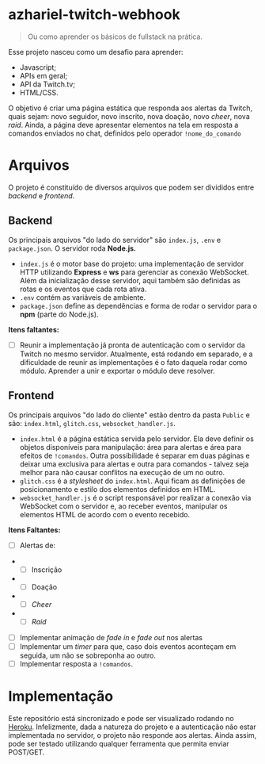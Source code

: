 # azhariel-twitch-webhook

> Ou como aprender os básicos de fullstack na prática.

Esse projeto nasceu como um desafio para aprender:

 - Javascript;
 - APIs em geral;
 - API da Twitch.tv;
 - HTML/CSS.

O objetivo é criar uma página estática que responda aos alertas da Twitch, quais sejam: novo seguidor, novo inscrito, nova doação, novo *cheer*, nova *raid*. Ainda, a página deve apresentar elementos na tela em resposta a comandos enviados no chat, definidos pelo operador `!nome_do_comando`

# Arquivos

O projeto é constituído de diversos arquivos que podem ser divididos entre *backend* e *frontend*. 
## Backend

Os principais arquivos "do lado do servidor" são `index.js`, `.env` e `package.json`. O servidor roda **Node.js.**

 - `index.js` é o motor base do projeto: uma implementação de servidor HTTP utilizando **Express** e **ws** para gerenciar as conexão WebSocket. Além da inicialização desse servidor, aqui também são definidas as rotas e os eventos que cada rota ativa.
 - `.env` contém as variáveis de ambiente.
 - `package.json` define as dependências e forma de rodar o servidor para o **npm** (parte do Node.js). 
 
**Itens faltantes:**
 - [ ] Reunir a implementação já pronta de autenticação com o servidor da Twitch no mesmo servidor. Atualmente, está rodando em separado, e a dificuldade de reunir as implementações é o fato daquela rodar como módulo. Aprender a unir e exportar o módulo deve resolver.

## Frontend
Os principais arquivos "do lado do cliente" estão dentro da pasta `Public` e são: `index.html`, `glitch.css`, `websocket_handler.js`.

- `index.html` é a página estática servida pelo servidor. Ela deve definir os objetos disponíveis para manipulação: área para alertas e área para efeitos de `!comandos`. Outra possibilidade é separar em duas páginas e deixar uma exclusiva para alertas e outra para comandos - talvez seja melhor para não causar conflitos na execução de um no outro.
- `glitch.css` é a *stylesheet* do `index.html`. Aqui ficam as definições de posicionamento e estilo dos elementos definidos em HTML.
- `websocket_handler.js` é o script responsável por realizar a conexão via WebSocket com o servidor e, ao receber eventos, manipular os elementos HTML de acordo com o evento recebido.

**Itens Faltantes:**
- [ ] Alertas de:
- - [ ] Inscrição
- - [ ] Doação
- - [ ] *Cheer*
- - [ ] *Raid*
- [ ] Implementar animação de *fade in* e *fade out* nos alertas
- [ ] Implementar um *timer* para que, caso dois eventos aconteçam em seguida, um não se sobreponha ao outro.
- [ ] Implementar resposta a `!comandos`.

# Implementação
Este repositório está sincronizado e pode ser visualizado rodando no [Heroku](https://azhariel-twitch-webhook.herokuapp.com/). Infelizmente, dada a natureza do projeto e a autenticação não estar implementada no servidor, o projeto não responde aos alertas. Ainda assim, pode ser testado utilizando qualquer ferramenta que permita enviar POST/GET. 

